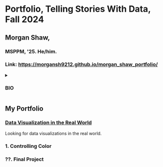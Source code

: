 # **Portfolio, Telling Stories With Data, Fall 2024**
## Morgan Shaw,  
### MSPPM, '25. He/him.
### Link: https://morgansh9212.github.io/morgan_shaw_portfolio/



<details> <summary><h3><b>BIO</b></h3></summary>
  
  ### About Me
 I am currently a second year Masters of Public Policy and Management Student at CMU's Heinz College. I moved to Pittsburgh in 2021 from Memphis, TN with the intent of going to medical school. For fear of not having access to enough parking, I decided to sell my car and I bought an e-bike. The e-bike showed me a completely new way of interacting with the world around me and the more I learned about transportation and the urban environment, I realized I needed a career change. So to learn the technical skills and policy chops I did not get with my BS in Biochemistry and Molecular Biology, I decided to attend Heinz. With this degree, I aim to develop the skills necessary to start a new career in Transportation policy, advocacy, and improving our built environment. 
I have already discovered a love for GIS, policy research, data wrangling and analysis. I used these skills over the summer to help [BikePGH](https://bikepgh.org/2024/08/12/many-local-justice40-communities-missing-out-on-bike-infrastructure-benefits/) tell the stories of people long neglected by our transportation system. 
When I'm not talking about biking, the bus, or walkable cities, I'm typically playing with my poodle, Louie, cooking up interesting things in the kitchen, or out exploring the city on my Brompton. 


### What I hope to Learn
GIS is a perfect example of a tool that is so powerful, it tends to put you out ahead of your skis. If you are not careful and intentional about how you use color, imagery, and symbols, your audience might miss the important story you are trying to tell using your maps. I hope to learn all the basics of making data vizualizations that are engaging and also leave my audience understanding the story I want to tell as well as ready to take that story or knowledge and push it further. Understanding is one thing, but being inspired is another. Good data storytelling will help me as I work to reform the most dangerous city for pedestrians in the US, [Memphis, TN](https://smartgrowthamerica.org/memphis-dangerous-by-design-video/). In Memphis, the car dominates nearly all of our public space and humans have paid the price for that domination. To change the perspective of a city addicted to driving, I will need to tell the story of those people most hurt by this system. This course will show how to empathetically and effectively tell these stories. 
</details>

## **My Portfolio** 

### [Data Visualization in the Real World](/cave_photo.md)
Looking for data visualizations in the real world.

### **1. Controlling Color**

### **??. Final Project**
